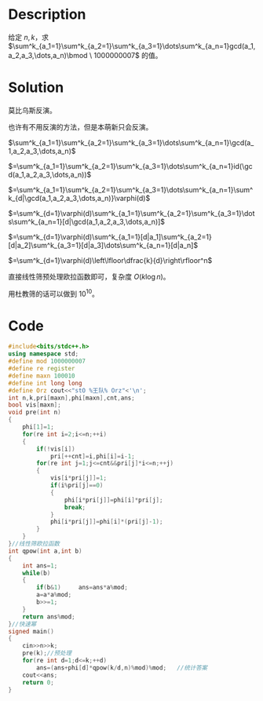# Description
给定 $n,k$，求 $\sum^k_{a_1=1}\sum^k_{a_2=1}\sum^k_{a_3=1}\dots\sum^k_{a_n=1}gcd(a_1,a_2,a_3,\dots,a_n)\bmod \ 1000000007$ 的值。
# Solution
莫比乌斯反演。

也许有不用反演的方法，但是本萌新只会反演。

$\sum^k_{a_1=1}\sum^k_{a_2=1}\sum^k_{a_3=1}\dots\sum^k_{a_n=1}\gcd(a_1,a_2,a_3,\dots,a_n)$

$=\sum^k_{a_1=1}\sum^k_{a_2=1}\sum^k_{a_3=1}\dots\sum^k_{a_n=1}id(\gcd(a_1,a_2,a_3,\dots,a_n))$

$=\sum^k_{a_1=1}\sum^k_{a_2=1}\sum^k_{a_3=1}\dots\sum^k_{a_n=1}\sum^k_{d|\gcd(a_1,a_2,a_3,\dots,a_n)}\varphi(d)$



$=\sum^k_{d=1}\varphi(d)\sum^k_{a_1=1}\sum^k_{a_2=1}\sum^k_{a_3=1}\dots\sum^k_{a_n=1}[d|\gcd(a_1,a_2,a_3,\dots,a_n)]$


$=\sum^k_{d=1}\varphi(d)\sum^k_{a_1=1}[d|a_1]\sum^k_{a_2=1}[d|a_2]\sum^k_{a_3=1}[d|a_3]\dots\sum^k_{a_n=1}[d|a_n]$


$=\sum^k_{d=1}\varphi(d)\left\lfloor\dfrac{k}{d}\right\rfloor^n$


直接线性筛预处理欧拉函数即可，复杂度 $O(k \log n)$。

用杜教筛的话可以做到 $10^{10}$。

# Code

```cpp
#include<bits/stdc++.h>
using namespace std;
#define mod 1000000007
#define re register
#define maxn 100010
#define int long long
#define Orz cout<<"stO %王队% Orz"<'\n';
int n,k,pri[maxn],phi[maxn],cnt,ans;
bool vis[maxn];
void pre(int n)
{
	phi[1]=1;
	for(re int i=2;i<=n;++i)
	{
		if(!vis[i])
			pri[++cnt]=i,phi[i]=i-1;
		for(re int j=1;j<=cnt&&pri[j]*i<=n;++j)
		{
			vis[i*pri[j]]=1;
			if(i%pri[j]==0)
			{
				phi[i*pri[j]]=phi[i]*pri[j];
				break;	
			}
			phi[i*pri[j]]=phi[i]*(pri[j]-1);
		}
	}
}//线性筛欧拉函数 
int qpow(int a,int b)
{
	int ans=1;
	while(b)
	{
		if(b&1)		ans=ans*a%mod;
		a=a*a%mod;
		b>>=1;
	}
	return ans%mod;
}//快速幂 
signed main()
{
	cin>>n>>k;
	pre(k);//预处理 
	for(re int d=1;d<=k;++d)
		ans=(ans+phi[d]*qpow(k/d,n)%mod)%mod;	//统计答案 
	cout<<ans;
	return 0;
}
```

